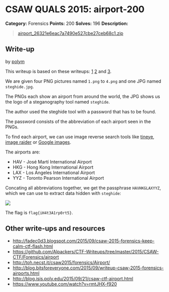 # CSAW QUALS 2015: airport-200

**Category:** Forensics
**Points:** 200
**Solves:** 196
**Description:**

> [airport_26321e6eac7a7490e527cbe27ceb68c1.zip](airport_26321e6eac7a7490e527cbe27ceb68c1.zip)


## Write-up

by [polym](https://github.com/abpolym)

This writeup is based on these writeups: [1](http://fadec0d3.blogspot.de/2015/09/csaw-2015-forensics-keep-calm-ctf-flash.html) [2](https://github.com/Alpackers/CTF-Writeups/tree/master/2015/CSAW-CTF/Forensics/airport) and [3](http://toh.necst.it/csaw2015/forensics/Airport/).

We are given four PNG pictures named `1.png` to `4.png` and one JPG named `steghide.jpg`.

The PNGs each show an airport from around the world, the JPG shows us the logo of a steganography tool named `steghide`.

The author used the steghide tool with a password that has to be found.

The password consists of the abbreviation of each airport seen in the PNGs.

To find each airport, we can use image reverse search tools like [tineye](https://www.tineye.com/), [image raider](https://www.imageraider.com/) or [Google images](https://images.google.de/).

The airports are:

* HAV - José Martí International Airport
* HKG - Hong Kong International Airport
* LAX - Los Angeles International Airport
* YYZ - Toronto Pearson International Airport

Concating all abbreviations together, we get the passphrase `HAVHKGLAXYYZ`, which we can use to extract data hidden with `steghide`:

![](steghide.png)

The flag is `flag{iH4t3A1rp0rt5}`.

## Other write-ups and resources

* <http://fadec0d3.blogspot.com/2015/09/csaw-2015-forensics-keep-calm-ctf-flash.html>
* <https://github.com/Alpackers/CTF-Writeups/tree/master/2015/CSAW-CTF/Forensics/airport>
* <http://toh.necst.it/csaw2015/forensics/Airport/>
* <http://blog.bitsforeveryone.com/2015/09/writeup-csaw-2015-forensics-airports.html>
* <http://blog.isis.poly.edu/2015/09/21/csaw-ctf-airport.html>
* <https://www.youtube.com/watch?v=rmtJHX-f920>
